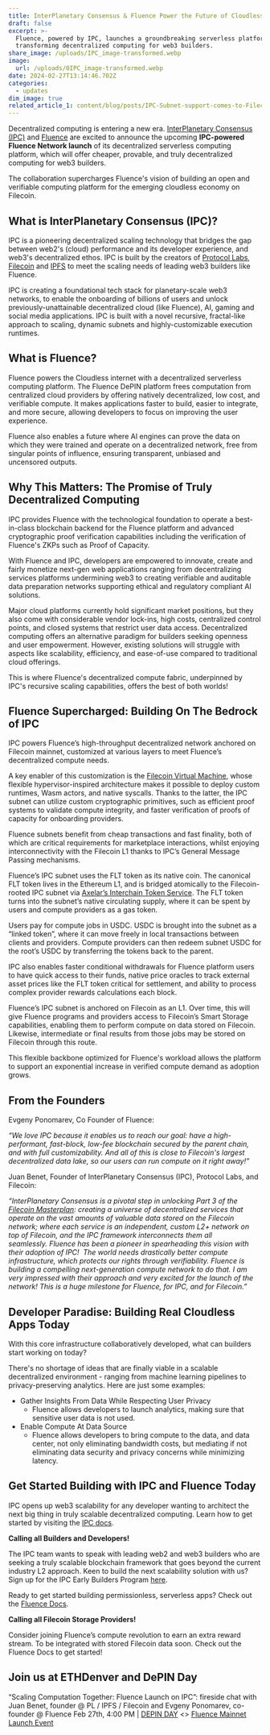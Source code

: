 ```yaml
---
title: InterPlanetary Consensus & Fluence Power the Future of Cloudless Computing
draft: false
excerpt: >-
  Fluence, powered by IPC, launches a groundbreaking serverless platform,
  transforming decentralized computing for web3 builders.
share_image: /uploads/IPC_image-transformed.webp
image:
  url: /uploads/0IPC_image-transformed.webp
date: 2024-02-27T13:14:46.702Z
categories:
  - updates
dim_image: true
related_article_1: content/blog/posts/IPC-Subnet-support-comes-to-Filecoin-Spacenet.en.md
---
```


Decentralized computing is entering a new era. [InterPlanetary Consensus (IPC)](http://ipc.space/) and [Fluence](https://fluence.network/) are excited to announce the upcoming **IPC-powered Fluence Network launch** of its decentralized serverless computing platform, which will offer cheaper, provable, and truly decentralized computing for web3 builders. 

The collaboration supercharges Fluence's vision of building an open and verifiable computing platform for the emerging cloudless economy on Filecoin.

## What is InterPlanetary Consensus (IPC)?

IPC is a pioneering decentralized scaling technology that bridges the gap between web2's (cloud) performance and its developer experience, and web3's decentralized ethos. IPC is built by the creators of [Protocol Labs](https://protocol.ai/), [Filecoin](https://filecoin.io/) and [IPFS](http://ipfs.tech/) to meet the scaling needs of leading web3 builders like Fluence.

IPC is creating a foundational tech stack for planetary-scale web3 networks, to enable the onboarding of billions of users and unlock previously-unattainable decentralized cloud (like Fluence), AI, gaming and social media applications. IPC is built with a novel recursive, fractal-like approach to scaling, dynamic subnets and highly-customizable execution runtimes.

## What is Fluence?

Fluence powers the Cloudless internet with a decentralized serverless computing platform. The Fluence DePIN platform frees computation from centralized cloud providers by offering natively decentralized, low cost, and verifiable compute. It makes applications faster to build, easier to integrate, and more secure, allowing developers to focus on improving the user experience. 

Fluence also enables a future where AI engines can prove the data on which they were trained and operate on a decentralized network, free from singular points of influence, ensuring transparent, unbiased and uncensored outputs. 

## Why This Matters: The Promise of Truly Decentralized Computing

IPC provides Fluence with the technological foundation to operate a best-in-class blockchain backend for the Fluence platform and advanced cryptographic proof verification capabilities including the verification of Fluence's ZKPs such as Proof of Capacity. 

With Fluence and IPC, developers are empowered to innovate, create and fairly monetize next-gen web applications ranging from decentralizing services platforms undermining web3 to creating verifiable and auditable data preparation networks supporting ethical and regulatory compliant AI solutions.

Major cloud platforms currently hold significant market positions, but they also come with considerable vendor lock-ins, high costs, centralized control points, and closed systems that restrict user data access. Decentralized computing offers an alternative paradigm for builders seeking openness and user empowerment. However, existing solutions will struggle with aspects like scalability, efficiency, and ease-of-use compared to traditional cloud offerings. 

This is where Fluence's decentralized compute fabric, underpinned by IPC's recursive scaling capabilities, offers the best of both worlds! 

## Fluence Supercharged: Building On The Bedrock of IPC

IPC powers Fluence’s high-throughput decentralized network anchored on Filecoin mainnet, customized at various layers to meet Fluence’s decentralized compute needs.

A key enabler of this customization is the [Filecoin Virtual Machine](https://fvm.filecoin.io/), whose flexible hypervisor-inspired architecture makes it possible to deploy custom runtimes, Wasm actors, and native syscalls. Thanks to the latter, the IPC subnet can utilize custom cryptographic primitives, such as efficient proof systems to validate compute integrity, and faster verification of proofs of capacity for onboarding providers.

Fluence subnets benefit from cheap transactions and fast finality, both of which are critical requirements for marketplace interactions, whilst enjoying interconnectivity with the Filecoin L1 thanks to IPC’s General Message Passing mechanisms.

Fluence’s IPC subnet uses the FLT token as its native coin. The canonical FLT token lives in the Ethereum L1, and is bridged atomically to the Filecoin-rooted IPC subnet via [Axelar’s Interchain Token Service](https://github.com/consensus-shipyard/ipc/tree/main/extras/axelar-token). The FLT token turns into the subnet’s native circulating supply, where it can be spent by users and compute providers as a gas token.

Users pay for compute jobs in USDC. USDC is brought into the subnet as a “linked token”, where it can move freely in local transactions between clients and providers. Compute providers can then redeem subnet USDC for the root’s USDC by transferring the tokens back to the parent.

IPC also enables faster conditional withdrawals for Fluence platform users to have quick access to their funds, native price oracles to track external asset prices like the FLT token critical for settlement, and ability to process complex provider rewards calculations each block.

Fluence’s IPC subnet is anchored on Filecoin as an L1. Over time, this will give Fluence programs and providers access to Filecoin’s Smart Storage capabilities, enabling them to perform compute on data stored on Filecoin. Likewise, intermediate or final results from those jobs may be stored on Filecoin through this route.

This flexible backbone optimized for Fluence's workload allows the platform to support an exponential increase in verified compute demand as adoption grows.

## From the Founders

Evgeny Ponomarev, Co Founder of Fluence:

_“We love IPC because it enables us to reach our goal: have a high-performant, fast-block, low-fee blockchain secured by the parent chain, and with full customizability. And all of this is close to Filecoin's largest decentralized data lake, so our users can run compute on it right away!”_

Juan Benet, Founder of InterPlanetary Consensus (IPC), Protocol Labs, and Filecoin:

_“InterPlanetary Consensus is a pivotal step in unlocking Part 3 of the [Filecoin Masterplan](https://filecoin.io/blog/posts/the-filecoin-masterplan/): creating a universe of decentralized services that operate on the vast amounts of valuable data stored on the Filecoin network; where each service is an independent, custom L2+ network on top of Filecoin, and the IPC framework interconnects them all seamlessly. Fluence has been a pioneer in spearheading this vision with their adoption of IPC!  The world needs drastically better compute infrastructure, which protects our rights through verifiability. Fluence is building a compelling next-generation compute network to do that. I am very impressed with their approach and very excited for the launch of the network! This is a huge milestone for Fluence, for IPC, and for Filecoin.”_

## Developer Paradise: Building Real Cloudless Apps Today

With this core infrastructure collaboratively developed, what can builders start working on today?

There's no shortage of ideas that are finally viable in a scalable decentralized environment - ranging from machine learning pipelines to privacy-preserving analytics. Here are just some examples:

- Gather Insights From Data While Respecting User Privacy
  - Fluence allows developers to launch analytics, making sure that sensitive user data is not used. 
- Enable Compute At Data Source
  - Fluence allows developers to bring compute to the data, and data center, not only eliminating bandwidth costs, but mediating if not eliminating data security and privacy concerns while minimizing latency.

## Get Started Building with IPC and Fluence Today

IPC opens up web3 scalability for any developer wanting to architect the next big thing in truly scalable decentralized computing. Learn how to get started by visiting the [IPC docs](https://docs.ipc.space/overview/readme).

**Calling all Builders and Developers!**

The IPC team wants to speak with leading web2 and web3 builders who are seeking a truly scalable blockchain framework that goes beyond the current industry L2 approach. Keen to build the next scalability solution with us? Sign up for the IPC Early Builders Program [here](https://airtable.com/appDOrRCG0KlUPNxR/pagS73VfCTEsWlxio/form).

Ready to get started building permissionless, serverless apps? Check out the [Fluence Docs](https://fluence.dev/docs/learn/overview). 

**Calling all Filecoin Storage Providers!**

Consider joining Fluence’s compute revolution to earn an extra reward stream. To be integrated with stored Filecoin data soon. Check out the Fluence Docs to get started!

## Join us at ETHDenver and DePIN Day

“Scaling Computation Together: Fluence Launch on IPC”: fireside chat with Juan Benet, founder @ PL / IPFS / Filecoin and Evgeny Ponomarev, co-founder @ Fluence Feb 27th, 4:00 PM | [DEPIN DAY](https://depinday.xyz/) \<> [Fluence Mainnet Launch Event](https://lu.ma/fluence-launch)
